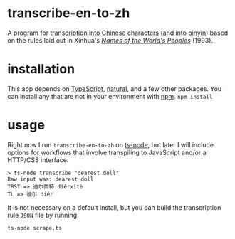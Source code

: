 # transcribe-en-to-zh
A program for [transcription into Chinese characters](https://en.wikipedia.org/wiki/Transcription_into_Chinese_characters) (and into [pinyin](https://en.wikipedia.org/wiki/Pinyin)) based on the rules laid out in Xinhua's *[Names of the World's Peoples](https://books.google.com/books/about/Names_of_the_World_s_Peoples.html?id=cFihRAAACAAJ)* (1993).

# installation
This app depends on [TypeScript](https://github.com/Microsoft/TypeScript), [natural](https://github.com/NaturalNode/natural), and a few other packages. You can install any that are not in your environment with [npm](https://www.npmjs.com/).
``` npm install ```

# usage
Right now I run `transcribe-en-to-zh` on [ts-node](https://github.com/TypeStrong/ts-node), but later I will include options for workflows that involve transpiling to JavaScript and/or a HTTP/CSS interface.
```
> ts-node transcribe "dearest doll"
Raw input was: dearest doll
TRST => 迪尔西特 díěrxītè
TL => 迪尔 díěr
```

It is not necessary on a default install, but you can build the transcription rule `JSON` file by running
```
ts-node scrape.ts
```

